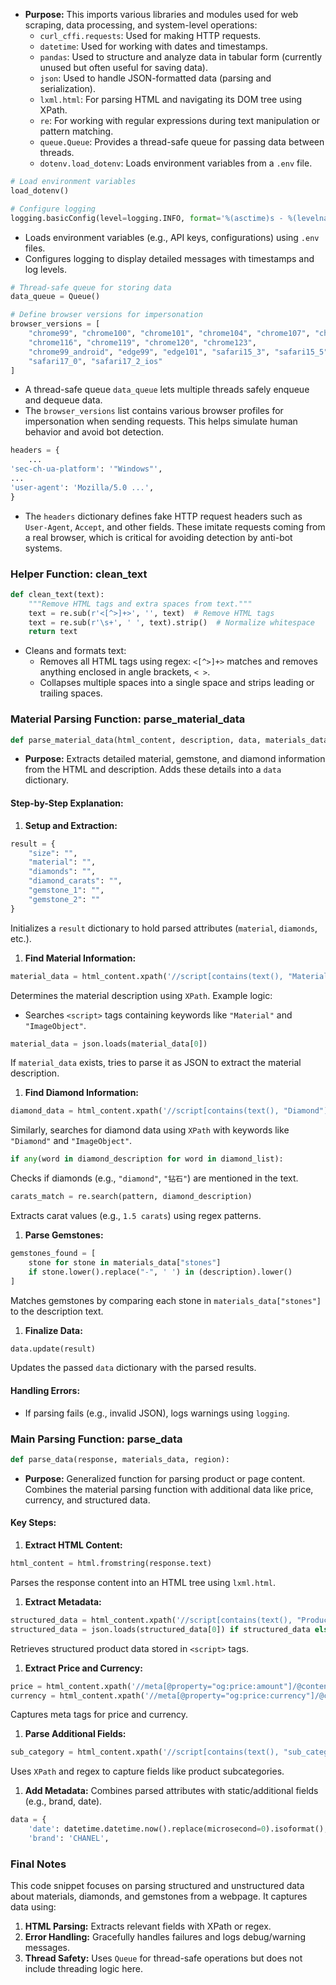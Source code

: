 - **Purpose:** This imports various libraries and modules used for web scraping, data processing, and system-level operations:
    - `curl_cffi.requests`: Used for making HTTP requests.
    - `datetime`: Used for working with dates and timestamps.
    - `pandas`: Used to structure and analyze data in tabular form (currently unused but often useful for saving data).
    - `json`: Used to handle JSON-formatted data (parsing and serialization).
    - `lxml.html`: For parsing HTML and navigating its DOM tree using XPath.
    - `re`: For working with regular expressions during text manipulation or pattern matching.
    - `queue.Queue`: Provides a thread-safe queue for passing data between threads.
    - `dotenv.load_dotenv`: Loads environment variables from a `.env` file.
``` python
# Load environment variables
load_dotenv()

# Configure logging
logging.basicConfig(level=logging.INFO, format='%(asctime)s - %(levelname)s - %(message)s')
```
- Loads environment variables (e.g., API keys, configurations) using `.env` files.
- Configures logging to display detailed messages with timestamps and log levels.
``` python
# Thread-safe queue for storing data
data_queue = Queue()

# Define browser versions for impersonation
browser_versions = [
    "chrome99", "chrome100", "chrome101", "chrome104", "chrome107", "chrome110",
    "chrome116", "chrome119", "chrome120", "chrome123",
    "chrome99_android", "edge99", "edge101", "safari15_3", "safari15_5",
    "safari17_0", "safari17_2_ios"
]
```
- A thread-safe queue `data_queue` lets multiple threads safely enqueue and dequeue data.
- The `browser_versions` list contains various browser profiles for impersonation when sending requests. This helps simulate human behavior and avoid bot detection.
``` python
headers = {
    ...
'sec-ch-ua-platform': '"Windows"',
...
'user-agent': 'Mozilla/5.0 ...',
}
```
- The `headers` dictionary defines fake HTTP request headers such as `User-Agent`, `Accept`, and other fields. These imitate requests coming from a real browser, which is critical for avoiding detection by anti-bot systems.

### **Helper Function: clean_text**
``` python
def clean_text(text):
    """Remove HTML tags and extra spaces from text."""
    text = re.sub(r'<[^>]+>', '', text)  # Remove HTML tags
    text = re.sub(r'\s+', ' ', text).strip()  # Normalize whitespace
    return text
```
- Cleans and formats text:
    - Removes all HTML tags using regex: `<[^>]+>` matches and removes anything enclosed in angle brackets, `< >`.
    - Collapses multiple spaces into a single space and strips leading or trailing spaces.

### **Material Parsing Function: parse_material_data**
``` python
def parse_material_data(html_content, description, data, materials_data, region):
```
- **Purpose:** Extracts detailed material, gemstone, and diamond information from the HTML and description. Adds these details into a `data` dictionary.

#### **Step-by-Step Explanation:**
1. **Setup and Extraction:**
``` python
result = {
    "size": "",
    "material": "",
    "diamonds": "",
    "diamond_carats": "",
    "gemstone_1": "",
    "gemstone_2": ""
}
```
Initializes a `result` dictionary to hold parsed attributes (`material`, `diamonds`, etc.).
1. **Find Material Information:**
``` python
material_data = html_content.xpath('//script[contains(text(), "Material") and contains(text(), "ImageObject")]/text()')
```
Determines the material description using `XPath`. Example logic:
- Searches `<script>` tags containing keywords like `"Material"` and `"ImageObject"`.
``` python
material_data = json.loads(material_data[0])
```
If `material_data` exists, tries to parse it as JSON to extract the material description.
1. **Find Diamond Information:**
``` python
diamond_data = html_content.xpath('//script[contains(text(), "Diamond") and contains(text(), "ImageObject")]/text()')
```
Similarly, searches for diamond data using `XPath` with keywords like `"Diamond"` and `"ImageObject"`.
``` python
if any(word in diamond_description for word in diamond_list):
```
Checks if diamonds (e.g., `"diamond"`, `"钻石"`) are mentioned in the text.
``` python
carats_match = re.search(pattern, diamond_description)
```
Extracts carat values (e.g., `1.5 carats`) using regex patterns.
1. **Parse Gemstones:**
``` python
gemstones_found = [
    stone for stone in materials_data["stones"]
    if stone.lower().replace("-", ' ') in (description).lower()
]
```
Matches gemstones by comparing each stone in `materials_data["stones"]` to the description text.
1. **Finalize Data:**
``` python
data.update(result)
```
Updates the passed `data` dictionary with the parsed results.
#### Handling Errors:
- If parsing fails (e.g., invalid JSON), logs warnings using `logging`.

### **Main Parsing Function: parse_data**
``` python
def parse_data(response, materials_data, region):
```
- **Purpose:** Generalized function for parsing product or page content. Combines the material parsing function with additional data like price, currency, and structured data.

#### **Key Steps:**
1. **Extract HTML Content:**
``` python
html_content = html.fromstring(response.text)
```
Parses the response content into an HTML tree using `lxml.html`.
1. **Extract Metadata:**
``` python
structured_data = html_content.xpath('//script[contains(text(), "Product") and contains(text(), "@type")]/text()')
structured_data = json.loads(structured_data[0]) if structured_data else {}
```
Retrieves structured product data stored in `<script>` tags.
1. **Extract Price and Currency:**
``` python
price = html_content.xpath('//meta[@property="og:price:amount"]/@content')
currency = html_content.xpath('//meta[@property="og:price:currency"]/@content')
```
Captures meta tags for price and currency.
1. **Parse Additional Fields:**
``` python
sub_category = html_content.xpath('//script[contains(text(), "sub_category")]/text()')
```
Uses `XPath` and regex to capture fields like product subcategories.
1. **Add Metadata:**
Combines parsed attributes with static/additional fields (e.g., brand, date).
``` python
data = {
    'date': datetime.datetime.now().replace(microsecond=0).isoformat(),
    'brand': 'CHANEL',
```
### **Final Notes**
This code snippet focuses on parsing structured and unstructured data about materials, diamonds, and gemstones from a webpage. It captures data using:
1. **HTML Parsing:** Extracts relevant fields with XPath or regex.
2. **Error Handling:** Gracefully handles failures and logs debug/warning messages.
3. **Thread Safety:** Uses `Queue` for thread-safe operations but does not include threading logic here.
